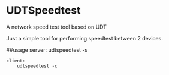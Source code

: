 # UDTSpeedtest
A network speed test tool based on UDT

Just a simple tool for performing speedtest between 2 devices.

##usage
	server:
		udtspeedtest -s
	
	client:
		udtspeedtest -c
